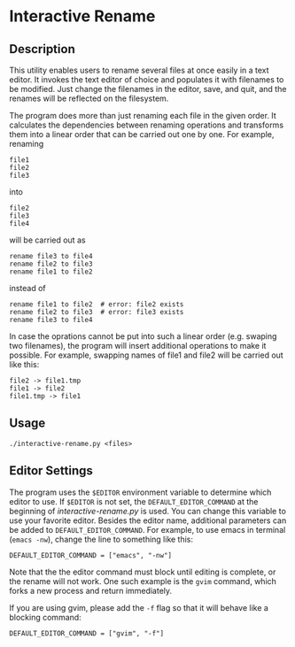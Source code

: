 # Interactive Rename

## Description

This utility enables users to rename several files at once easily in a text
editor. It invokes the text editor of choice and populates it with filenames to
be modified. Just change the filenames in the editor, save, and quit, and the
renames will be reflected on the filesystem.

The program does more than just renaming each file in the given order. It
calculates the dependencies between renaming operations and transforms them
into a linear order that can be carried out one by one. For example, renaming

	file1
	file2
	file3

into

	file2
	file3
	file4

will be carried out as

	rename file3 to file4
	rename file2 to file3
	rename file1 to file2

instead of

	rename file1 to file2  # error: file2 exists
	rename file2 to file3  # error: file3 exists
	rename file3 to file4

In case the oprations cannot be put into such a linear order (e.g. swaping two
filenames), the program will insert additional operations to make it possible.
For example, swapping names of file1 and file2 will be carried out like this:

	file2 -> file1.tmp
	file1 -> file2
	file1.tmp -> file1

## Usage

	./interactive-rename.py <files>

## Editor Settings

The program uses the `$EDITOR` environment variable to determine which editor
to use. If `$EDITOR` is not set, the `DEFAULT_EDITOR_COMMAND` at the beginning
of *interactive-rename.py* is used. You can change this variable to use your
favorite editor. Besides the editor name, additional parameters can be added to
`DEFAULT_EDITOR_COMMAND`. For example, to use emacs in terminal (`emacs -nw`),
change the line to something like this:

	DEFAULT_EDITOR_COMMAND = ["emacs", "-nw"]

Note that the the editor command must block until editing is complete, or the
rename will not work. One such example is the `gvim` command, which forks a new
process and return immediately.

If you are using gvim, please add the `-f` flag so that it will behave like a
blocking command:

	DEFAULT_EDITOR_COMMAND = ["gvim", "-f"]
